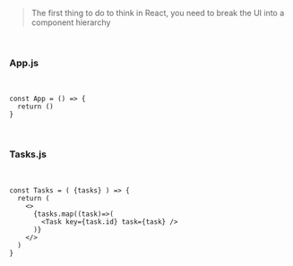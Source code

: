 >The first thing to do to think in React, you need to break the UI into a component hierarchy

<br>

### App.js 

<br>

```react 
const App = () => {
  return ()
}
```

<br>

### Tasks.js

<br>

```react
const Tasks = ( {tasks} ) => {
  return (
    <>
      {tasks.map((task)=>(
        <Task key={task.id} task={task} />
      )}
    </>
  )
}
```
